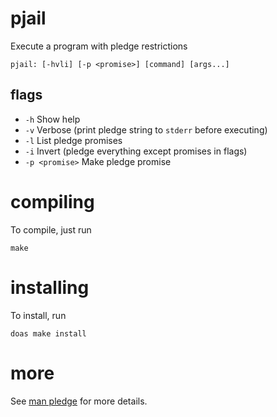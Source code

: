# pjail
Execute a program with pledge restrictions 

```
pjail: [-hvli] [-p <promise>] [command] [args...]
```

## flags

- `-h` Show help
- `-v` Verbose (print pledge string to `stderr` before executing)
- `-l` List pledge promises
- `-i` Invert (pledge everything except promises in flags)
- `-p <promise>` Make pledge promise

# compiling
To compile, just run

```shell
make
```

# installing

To install, run

```shell
doas make install
```

# more
See [man pledge](https://man.openbsd.org/pledge.2) for more details.
